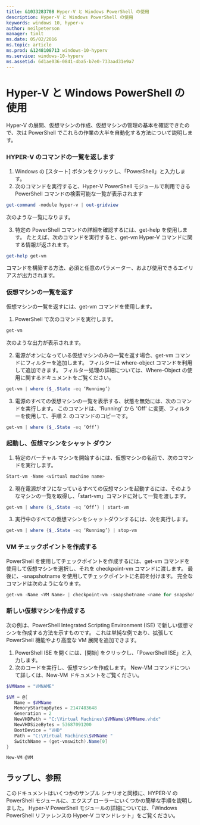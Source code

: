```yaml
---
title: &1033283708 Hyper-V と Windows PowerShell の使用
description: Hyper-V と Windows PowerShell の使用
keywords: windows 10, hyper-v
author: neilpeterson
manager: timlt
ms.date: 05/02/2016
ms.topic: article
ms.prod: &1248108713 windows-10-hyperv
ms.service: windows-10-hyperv
ms.assetid: 6d1ae036-0841-4ba5-b7e0-733aad31e9a7
---
```


# Hyper-V と Windows PowerShell の使用

Hyper-V の展開、仮想マシンの作成、仮想マシンの管理の基本を確認できたので、次は PowerShell でこれらの作業の大半を自動化する方法について説明します。

### HYPER-V のコマンドの一覧を返します

1.  Windows の [スタート] ボタンをクリックし、「<g id="2" ctype="x-strong">PowerShell</g>」と入力します。
2.  次のコマンドを実行すると、Hyper-V PowerShell モジュールで利用できる PowerShell コマンドの検索可能な一覧が表示されます

 ```powershell
get-command -module hyper-v | out-gridview
 ```
  次のような一覧になります。

  <g id="1" ctype="x-linkText"></g>

3. 特定の PowerShell コマンドの詳細を確認するには、<g id="2" ctype="x-code">get-help</g> を使用します。 たとえば、次のコマンドを実行すると、<g id="2" ctype="x-code">get-vm</g> Hyper-V コマンドに関する情報が返されます。

  ```powershell
get-help get-vm
  ```
 コマンドを構築する方法、必須と任意のパラメーター、および使用できるエイリアスが出力されます。

 <g id="1" ctype="x-linkText"></g>


### 仮想マシンの一覧を返す

仮想マシンの一覧を返すには、<g id="2" ctype="x-code">get-vm</g> コマンドを使用します。

1. PowerShell で次のコマンドを実行します。

 ```powershell
get-vm
 ```
 次のような出力が表示されます。

 <g id="1" ctype="x-linkText"></g>

2. 電源がオンになっている仮想マシンのみの一覧を返す場合、<g id="2" ctype="x-code">get-vm</g> コマンドにフィルターを追加します。 フィルターは where-object コマンドを利用して追加できます。 フィルター処理の詳細については、<g id="2CapsExtId1" ctype="x-link"><g id="2CapsExtId2" ctype="x-linkText">Where-Object の使用</g><g id="2CapsExtId3" ctype="x-title"></g></g>に関するドキュメントをご覧ください。

 ```powershell
 get-vm | where {$_.State -eq ‘Running’}
 ```
3.  電源のすべての仮想マシンの一覧を表示する、状態を無効には、次のコマンドを実行します。 このコマンドは、'Running' から 'Off' に変更、フィルターを使用して、手順 2. のコマンドのコピーです。

 ```powershell
 get-vm | where {$_.State -eq ‘Off’}
 ```

### 起動し、仮想マシンをシャット ダウン

1. 特定のバーチャル マシンを開始するには、仮想マシンの名前で、次のコマンドを実行します。

 ```powershell
 Start-vm -Name <virtual machine name>
 ```

2. 現在電源がオフになっているすべての仮想マシンを起動するには、そのようなマシンの一覧を取得し、「start-vm」コマンドに対して一覧を渡します。

  ```powershell
 get-vm | where {$_.State -eq ‘Off’} | start-vm
  ```
3. 実行中のすべての仮想マシンをシャットダウンするには、次を実行します。

  ```powershell
 get-vm | where {$_.State -eq ‘Running’} | stop-vm
  ```

### VM チェックポイントを作成する

PowerShell を使用してチェックポイントを作成するには、<g id="2" ctype="x-code">get-vm</g> コマンドを使用して仮想マシンを選択し、それを <g id="4" ctype="x-code">checkpoint-vm</g> コマンドに渡します。 最後に、<g id="2" ctype="x-code">-snapshotname</g> を使用してチェックポイントに名前を付けます。 完全なコマンドは次のようになります。

 ```powershell
 get-vm -Name <VM Name> | checkpoint-vm -snapshotname <name for snapshot>
 ```
### 新しい仮想マシンを作成する

次の例は、PowerShell Integrated Scripting Environment (ISE) で新しい仮想マシンを作成する方法を示すものです。 これは単純な例であり、拡張して PowerShell 機能やより高度な VM 展開を追加できます。

1. PowerShell ISE を開くには、[開始] をクリックし、「<g id="2" ctype="x-strong">PowerShell ISE</g>」と入力します。
2. 次のコードを実行し、仮想マシンを作成します。 New-VM コマンドについて詳しくは、<g id="2CapsExtId1" ctype="x-link"><g id="2CapsExtId2" ctype="x-linkText">New-VM</g><g id="2CapsExtId3" ctype="x-title"></g></g> ドキュメントをご覧ください。

  ```powershell
 $VMName = "VMNAME"

 $VM = @{
     Name = $VMName 
     MemoryStartupBytes = 2147483648
     Generation = 2
     NewVHDPath = "C:\Virtual Machines\$VMName\$VMName.vhdx"
     NewVHDSizeBytes = 53687091200
     BootDevice = "VHD"
     Path = "C:\Virtual Machines\$VMName "
     SwitchName = (get-vmswitch).Name[0]
 }

 New-VM @VM
  ```

## ラップし、参照

このドキュメントはいくつかのサンプル シナリオと同様に、HYPER-V の PowerShell モジュールに、エクスプ ローラーにいくつかの簡単な手順を説明しました。 Hyper-V PowerShell モジュールの詳細については、「<g id="2CapsExtId1" ctype="x-link"><g id="2CapsExtId2" ctype="x-linkText">Windows PowerShell リファレンスの Hyper-V コマンドレット</g><g id="2CapsExtId3" ctype="x-title"></g></g>」をご覧ください。






<!--HONumber=May16_HO1-->


